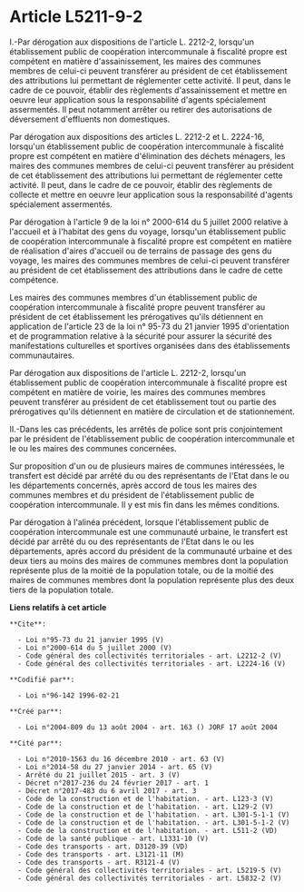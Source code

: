 # Article L5211-9-2

I.-Par dérogation aux dispositions de l'article L. 2212-2, lorsqu'un établissement public de coopération intercommunale à
fiscalité propre est compétent en matière d'assainissement, les maires des communes membres de celui-ci peuvent transférer au
président de cet établissement des attributions lui permettant de réglementer cette activité. Il peut, dans le cadre de ce
pouvoir, établir des règlements d'assainissement et mettre en oeuvre leur application sous la responsabilité d'agents
spécialement assermentés. Il peut notamment arrêter ou retirer des autorisations de déversement d'effluents non domestiques. 

Par dérogation aux dispositions des articles L. 2212-2 et L. 2224-16, lorsqu'un établissement public de coopération
intercommunale à fiscalité propre est compétent en matière d'élimination des déchets ménagers, les maires des communes
membres de celui-ci peuvent transférer au président de cet établissement des attributions lui permettant de réglementer cette
activité. Il peut, dans le cadre de ce pouvoir, établir des règlements de collecte et mettre en oeuvre leur application sous
la responsabilité d'agents spécialement assermentés. 

Par dérogation à l'article 9 de la loi n° 2000-614 du 5 juillet 2000 relative à l'accueil et à l'habitat des gens du voyage,
lorsqu'un établissement public de coopération intercommunale à fiscalité propre est compétent en matière de réalisation
d'aires d'accueil ou de terrains de passage des gens du voyage, les maires des communes membres de celui-ci peuvent
transférer au président de cet établissement des attributions dans le cadre de cette compétence. 

Les maires des communes membres d'un établissement public de coopération intercommunale à fiscalité propre peuvent transférer
au président de cet établissement les prérogatives qu'ils détiennent en application de l'article 23 de la loi n° 95-73 du 21
janvier 1995 d'orientation et de programmation relative à la sécurité pour assurer la sécurité des manifestations culturelles
et sportives organisées dans des établissements communautaires. 

Par dérogation aux dispositions de l'article L. 2212-2, lorsqu'un établissement public de coopération intercommunale à
fiscalité propre est compétent en matière de voirie, les maires des communes membres peuvent transférer au président de cet
établissement tout ou partie des prérogatives qu'ils détiennent en matière de circulation et de stationnement. 

II.-Dans les cas précédents, les arrêtés de police sont pris conjointement par le président de l'établissement public de
coopération intercommunale et le ou les maires des communes concernées. 

Sur proposition d'un ou de plusieurs maires de communes intéressées, le transfert est décidé par arrêté du ou des
représentants de l'Etat dans le ou les départements concernés, après accord de tous les maires des communes membres et du
président de l'établissement public de coopération intercommunale. Il y est mis fin dans les mêmes conditions. 

Par dérogation à l'alinéa précédent, lorsque l'établissement public de coopération intercommunale est une communauté urbaine,
le transfert est décidé par arrêté du ou des représentants de l'Etat dans le ou les départements, après accord du président
de la communauté urbaine et des deux tiers au moins des maires de communes membres dont la population représente plus de la
moitié de la population totale, ou de la moitié des maires de communes membres dont la population représente plus des deux
tiers de la population totale.

**Liens relatifs à cet article**

	**Cite**:

	  - Loi n°95-73 du 21 janvier 1995 (V)
	  - Loi n°2000-614 du 5 juillet 2000 (V)
	  - Code général des collectivités territoriales - art. L2212-2 (V)
	  - Code général des collectivités territoriales - art. L2224-16 (V)

	**Codifié par**:

	  - Loi n°96-142 1996-02-21

	**Créé par**:

	  - Loi n°2004-809 du 13 août 2004 - art. 163 () JORF 17 août 2004

	**Cité par**:

	  - Loi n°2010-1563 du 16 décembre 2010 - art. 63 (V)
	  - Loi n°2014-58 du 27 janvier 2014 - art. 65 (V)
	  - Arrêté du 21 juillet 2015 - art. 3 (V)
	  - Décret n°2017-236 du 24 février 2017 - art. 1
	  - Décret n°2017-483 du 6 avril 2017 - art. 3
	  - Code de la construction et de l'habitation. - art. L123-3 (V)
	  - Code de la construction et de l'habitation. - art. L129-2 (V)
	  - Code de la construction et de l'habitation. - art. L301-5-1-1 (V)
	  - Code de la construction et de l'habitation. - art. L301-5-1-2 (V)
	  - Code de la construction et de l'habitation. - art. L511-2 (VD)
	  - Code de la santé publique - art. L1331-10 (V)
	  - Code des transports - art. D3120-39 (VD)
	  - Code des transports - art. L3121-11 (M)
	  - Code des transports - art. R3121-4 (V)
	  - Code général des collectivités territoriales - art. L5219-5 (V)
	  - Code général des collectivités territoriales - art. L5832-2 (V)
